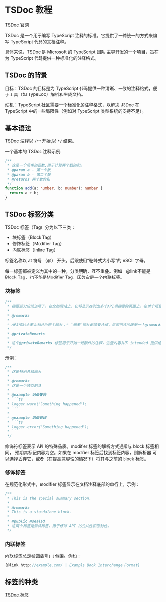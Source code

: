 # TSDoc 教程

[TSDoc 官网](https://tsdoc.org/)

TSDoc 是一个用于编写 TypeScript 注释的标准。它提供了一种统一的方式来编写 TypeScript 代码的文档注释。

具体来说，TSDoc 是 Microsoft 的 TypeScript 团队 主导开发的一个项目，旨在为 TypeScript 代码提供一种标准化的注释格式。

## TSDoc 的背景

目标：TSDoc 的目标是为 TypeScript 代码提供一种清晰、一致的注释格式，便于工具（如 TypeDoc）解析和生成文档。

动机：TypeScript 社区需要一个标准化的注释格式，以解决 JSDoc 在 TypeScript 中的一些局限性（例如对 TypeScript 类型系统的支持不足）。

## 基本语法

TSDoc 注释以 `/**` 开始,以 `*/` 结束。

一个基本的 TSDoc 注释示例:

```ts
/**
 * 这是一个简单的函数,用于计算两个数的和。
 * @param a - 第一个数
 * @param b - 第二个数
 * @returns 两个数的和
 */
function add(a: number, b: number): number {
  return a + b;
}
```

## TSDoc 标签分类

TSDoc 标签（Tag）分为以下三类：

- 块标签（Block Tag）
- 修饰标签（Modifier Tag）
- 内联标签（Inline Tag）

标签名称以 at 符号 （@） 开头，后跟使用“驼峰式大小写”的 ASCII 字母。

每一标签都被定义为其中的一种，分类明确，互不重叠。例如：@link不能是Block Tag，也不能是Modifier Tag，因为它是一个内联标签。

### 块标签

```ts
/**
 * 摘要部分应简洁明了。在文档网站上，它将显示在列出多个API项摘要的页面上。在单个项目的详细页面中，摘要会显示在备注部分之前（如果有的话）。
 *
 * @remarks
 *
 * API项的主要文档分为两个部分：* "摘要"部分是简要介绍，后面可选地跟随一个@remarks块，其中包含* 额外的详细信息。
 *
 * @privateRemarks
 *
 * 这个@privateRemarks 标签用于开始一段额外的注释，这些内容并不 intended 提供给外部观众。文档工具必须从 API 参考网站中省略这些内容。在生成规范的 *.d.ts 文件时也应省略这些内容
 */
```

示例：

```ts
/**
 * 这是特别总结部分
 *
 * @remarks
 * 这是一个独立的块
 *
 * @example 记录警告
 * ```ts
 * logger.warn('Something happened');
 * ```
 *
 * @example 记录错误
 * ```ts
 * logger.error('Something happened');
 * ```
 */
```

修饰符标签表示 API 的特殊品质。modifier 标签的解析方式通常与 block 标签相同， 预期其标记内容为空。如果在 modifier 标签后找到标签内容，则解析器 可以选择丢弃它，或者（在提高兼容性的情况下）将其与之前的 block 标签。

### 修饰标签

在规范化形式中，modifier 标签显示在文档注释底部的单行上。示例：

```ts
/**
 * This is the special summary section.
 *
 * @remarks
 * This is a standalone block.
 *
 * @public @sealed
 * 这两个标签是修饰标签，用于修饰 API 的公共性和密封性。
 */
```

### 内联标签

内联标签总是被圆括号`{ }`包围。例如：

```ts
{@link http://example.com/ | Example Book Interchange Format}
```

## 标签的种类

[TSDoc 标签](https://tsdoc.org/pages/tags/alpha/)
